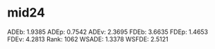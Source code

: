 # mid24

ADEb: 1.9385
ADEp: 0.7542
ADEv: 2.3695
FDEb: 3.6635
FDEp: 1.4653
FDEv: 4.2813
Rank: 1062
WSADE: 1.3378
WSFDE: 2.5121